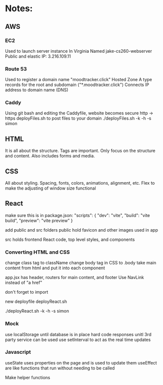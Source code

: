 # Notes:
## AWS
### EC2
Used to launch server instance
In Virginia
Named jake-cs260-webserver
Public and elastic IP: 3.216.109.11

### Route 53
Used to register a domain name
"moodtracker.click"
Hosted Zone
A type records for the root and subdomain ("*.moodtracker.click")
Connects IP address to domain name (DNS)

### Caddy
Using git bash and editing the Caddyfile, website becomes secure http -> https
deployFiles.sh to post files to your domain
./deployFiles.sh -k <yourpemkey> -h <yourdomain> -s simon

## HTML
It is all about the structure.
Tags are important. 
Only focus on the structure and content.
Also includes forms and media.

## CSS
All about styling.
Spacing, fonts, colors, animations, alignment, etc.
Flex to make the adjusting of window size functional 

## React
make sure this is in package.json:
"scripts": {
    "dev": "vite",
    "build": "vite build",
    "preview": "vite preview"
  }

add public and src folders
public hold favicon and other images used in app

src holds frontend React code, top level styles, and components
### Converting HTML and CSS
change class tag to className
change body tag in CSS to .body
take main content from html and put it into each component

app.jsx has header, routers for main content, and footer
Use NavLink instead of "a href"

don't forget to import

new deployfile
deployReact.sh

./deployReact.sh -k <yourpemkey> -h <yourdomain> -s simon

### Mock
use localStorage until database is in place
hard code responses unitl 3rd party service can be used
use setInterval to act as the real time updates

### Javascript
useState uses properties on the page and is used to update them
useEffect are like functions that run without needing to be called

Make helper functions